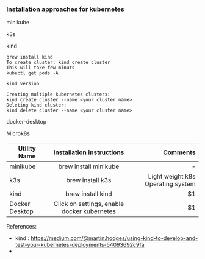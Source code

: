 ### Installation approaches for kubernetes 

minikube

k3s


kind
```
brew install kind
To create cluster: kind create cluster
This will take few minuts
kubectl get pods -A

kind version

Creating multiple kubernetes clusters:
kind create cluster --name <your cluster name>
Deleting kind cluster:
kind delete cluster --name <your cluster name>
```

docker-desktop

Microk8s



| Utility Name   |          Installation instructions          |                          Comments |
|----------------|:-------------------------------------------:|----------------------------------:|
| minikube       |            brew install minikube            |                                 - |
| k3s            |              brew install k3s               | Light weight k8s Operating system |
| kind           |              brew install kind              |                                $1 |
| Docker Desktop | Click on settings, enable docker kubernetes |                                $1 |




References:

- kind : https://medium.com/@martin.hodges/using-kind-to-develop-and-test-your-kubernetes-deployments-54093692c9fa
- 
